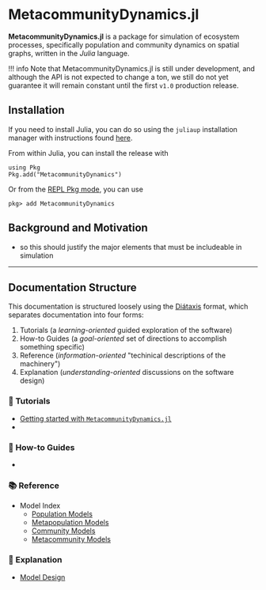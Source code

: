# MetacommunityDynamics.jl 

**MetacommunityDynamics.jl** is a package for simulation of ecosystem processes,
specifically population and community dynamics on spatial graphs, written in the
_Julia_ language. 

!!! info
    Note that MetacommunityDynamics.jl is still under development, and although the API is
    not expected to change a ton, we still do not yet guarantee it will remain
    constant until the first `v1.0` production release. 

## Installation 

If you need to install Julia, you can do so using the `juliaup`
installation manager with instructions found
[here](https://julialang.org/downloads/). 

From within Julia, you can install the release with 

```
using Pkg
Pkg.add("MetacommunityDynamics")
```

Or from the [REPL Pkg mode](https://docs.julialang.org/en/v1/stdlib/Pkg/), you
can use

```
pkg> add MetacommunityDynamics
```

## Background and Motivation

- so this should justify the major elements that must be includeable in simulation 

---

## Documentation Structure

This documentation is structured loosely using the
[Diátaxis](https://diataxis.fr/) format, which separates documentation into four
forms:

1. Tutorials (a _learning-oriented_ guided exploration of the software)
2. How-to Guides (a _goal-oriented_ set of directions to accomplish something specific)
3. Reference (_information-oriented_ "techinical descriptions of the machinery")
4. Explanation (_understanding-oriented_ discussions on the software design)


### 🐛 Tutorials

- [Getting started with `MetacommunityDynamics.jl`]()
- []()

### 🦋 How-to Guides

- []()

### 📚 Reference

- Model Index
    - [Population Models]()
    - [Metapopulation Models]()
    - [Community Models]()
    - [Metacommunity Models]()

### 🧪 Explanation

- [Model Design]()